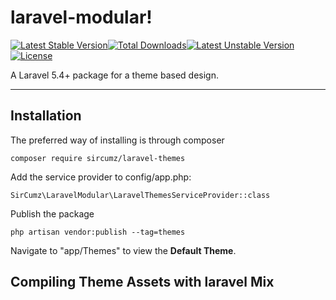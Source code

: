 laravel-modular!
===================
[![Latest Stable Version](https://poser.pugx.org/sircumz/laravel-themes/v/stable)](https://packagist.org/packages/sircumz/laravel-themes)[![Total Downloads](https://poser.pugx.org/sircumz/laravel-themes/downloads)](https://packagist.org/packages/sircumz/laravel-themes)[![Latest Unstable Version](https://poser.pugx.org/sircumz/laravel-themes/v/unstable)](https://packagist.org/packages/sircumz/laravel-themes)[![License](https://poser.pugx.org/sircumz/laravel-themes/license)](https://packagist.org/packages/sircumz/laravel-themes)

A Laravel 5.4+ package for a theme based design.

----------

Installation
-------
The preferred way of installing is through composer

    composer require sircumz/laravel-themes

Add the service provider to config/app.php:

    SirCumz\LaravelModular\LaravelThemesServiceProvider::class

Publish the package

    php artisan vendor:publish --tag=themes

Navigate to "app/Themes" to view the **Default Theme**.

Compiling Theme Assets with laravel Mix
-------
